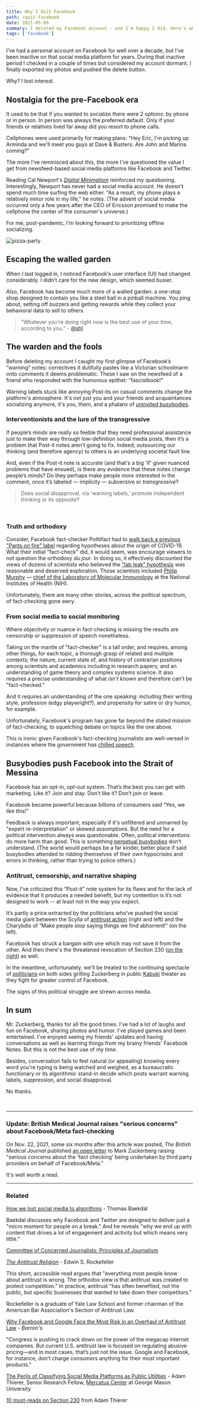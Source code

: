 ```yaml
---
title: Why I Quit Facebook
path: /quit-facebook
date: 2021-05-09
summary: I deleted my Facebook account - and I'm happy I did. Here's why.
tags: ['facebook']
---
```


I’ve had a personal account on Facebook for well over a decade, but I’ve been inactive on that social media platform for years. During that inactive period I checked in a couple of times but considered my account dormant. I finally exported my photos and pushed the delete button.

Why? I lost interest.

## Nostalgia for the pre-Facebook era

It used to be that if you wanted to socialize there were 2 options: by phone or in person. In person was always the preferred default. Only if your friends or relatives lived far away did you resort to phone calls. 

Cellphones were used primarily for making plans: "Hey Eric, I'm picking up Arminda and we'll meet you guys at Dave & Busters. Are John and Marina coming?"

The more I’ve reminisced about this, the more I’ve questioned the value I get from newsfeed-based social media platforms like Facebook and Twitter. 

Reading Cal Newport's <em><a href="https://www.amazon.com/Digital-Minimalism-Choosing-Focused-Noisy/dp/0525542876/" target="blank">Digital Minimalism</a></em>  reinforced my questioning. Interestingly, Newport has never had a social media account. He doesn't spend much time surfing the web either. "As a result, my phone plays a relatively minor role in my life," he notes. (The advent of social media occurred only a few years after the CEO of Ericsson promised to make the cellphone the center of the consumer's universe.)

For me, post-pandemic, I'm looking forward to prioritizing offline socializing.

![pizza-party](../static/pizza-party.svg)

## Escaping the walled garden

When I last logged in, I noticed Facebook’s user interface (UI) had changed considerably. I didn’t care for the new design, which seemed busier. 

Also, Facebook has become much more of a walled garden: a one-stop shop designed to contain you like a steel ball in a pinball machine. You ping about, setting off buzzers and getting rewards while they collect your behavioral data to sell to others.

> "Whatever you’re doing right now is the best use of your time, according to you." - <a href="https://twitter.com/shl/status/1383072769793925123?ref_src=twsrc%5Etfw" target="blank">@shl</a>


## The warden and the fools

Before deleting my account I caught my first glimpse of Facebook’s “warning” notes: correctives it dutifully pastes like a Victorian schoolmarm onto  comments it deems problematic. These I saw on the newsfeed of a friend who responded with the humorous epithet: “fascistbook!”

Warning labels stuck like annoying Post-its on casual comments change the platform's atmosphere. It's not just you and your friends and acquaintances socializing anymore, it's you, them, and a phalanx of <a href="https://www.youtube.com/watch?v=YsShZNHmpGE" target="blank">uninvited busybodies</a>. 

### Interventionists and the lure of the transgressive

If people’s minds are really so feeble that they need professional assistance just to make their way through low-definition social media posts, then it’s a problem that Post-it notes aren’t going to fix. Indeed, outsourcing our thinking (and therefore agency) to others is an underlying societal fault line. 

And, even if the Post-it note is accurate (and that's a big 'if' given nuanced problems that have ensued), is there any evidence that these notes change people’s minds? Do they perhaps make people <em>more</em> interested in the comment, once it’s labeled &mdash; implicity &mdash; subversive or <em>transgressive</em>?

> Does social disapproval, via 'warning labels,' promote independent thinking or its opposite?

</br>

### Truth and orthodoxy

Consider, Facebook fact-checker Politifact had to <a href="https://twitter.com/EricRWeinstein/status/1396581749665140738" target="blank">walk back a previous "Pants on fire" label</a> regarding hypotheses about the origin of COVID-19. What their initial "fact-check" did, it would seem, was encourage viewers to not question the orthodoxy <em>du jour</em>. In doing so, it effectively discounted the views of dozens of scientists who believed the <a href="https://thebulletin.org/2021/05/the-origin-of-covid-did-people-or-nature-open-pandoras-box-at-wuhan/" target="blank">"lab leak" hypothesis</a> was reasonable and deserved exploration. Those scientists included <a href="https://nymag.com/intelligencer/article/coronavirus-lab-escape-theory.html" target="blank">Philip Murphy</a> — <a href="https://www.niaid.nih.gov/research/philip-m-murphy-md" target="blank">chief of the Laboratory of Molecular Immunology</a> at the National Institutes of Health (NIH). 

Unfortunately, there are many other stories, across the political spectrum, of fact-checking gone awry.

### From social media to social monitoring

Where objectivity or nuance in fact-checking is missing the results are censorship or suppression of speech nonetheless. 

Taking on the mantle of "fact-checker" is a tall order, and requires, among other things, for each topic, a thorough grasp of related and multiple contexts; the nature, current state of, and history of contrarian positions among scientists and academics including in research papers; and an understanding of game theory and complex systems science. It also requires a precise understanding of what <em>isn't known</em> and therefore can't be "fact-checked." 

And it requires an understanding of the one speaking: including their writing style, profession (edgy playwright?), and propensity for satire or dry humor, for example.

Unfortunately, Facebook's program has gone far beyond the stated mission of fact-checking, to squelching debate on topics like the one above. 

This is ironic given Facebook's fact-checking journalists are well-versed in instances where the government has <a href="https://www.mtsu.edu/first-amendment/article/897/chilling-effect" target="blank">chilled speech</a>.

## Busybodies push Facebook into the Strait of Messina

Facebook has an opt-in, opt-out system. That’s the best you can get with marketing. Like it? Join and stay. Don’t like it? Don’t join or leave. 

Facebook became powerful because billions of consumers said “Yes, we like this!”

Feedback is always important, especially if it's unfiltered and unmarred by "expert re-interpretation" or skewed assumptions. But the need for a political intervention always was questionable. Often, political interventions do more harm than good. This is something <a href="https://www.goodreads.com/quotes/19967-of-all-tyrannies-a-tyranny-sincerely-exercised-for-the-good" target="blank">perpetual busybodies</a> don’t understand. (The world would perhaps be a far kinder, better place if said busybodies attended to ridding themselves of their own hypocrisies and errors in thinking, rather than trying to police others.)  

### Antitrust, censorship, and narrative shaping

Now, I’ve criticized this “Post-it” note system for its flaws and for the lack of evidence that it produces a needed benefit, but my contention is it’s not designed to work -- at least not in the way you expect. 

It’s partly a price extracted by the politicians who’ve pushed the social media giant between the Scylla of <a href="https://newsfilter.io/articles/why-facebook-and-google-face-the-most-risk-in-an-overhaul-of-antitrust-law-c2c1d6a16a2bd9a9cb0125e2f4f9e1c7" target="blank">antitrust action</a> (right and left) and the Charybdis of “Make people stop saying things we find abhorrent!” (on the left).

Facebook has struck a bargain with one which may not save it from the other. And then there's the threatened revocation of Section 230 (<a href="https://www.commerce.senate.gov/2020/10/committee-to-hold-hearing-with-big-tech-ceos-on-section-230" target="blank">on the right</a>) as well.

In the meantime, unfortunately, we'll be treated to the continuing spectacle of <a href="https://www.publicpolicypolling.com/wp-content/uploads/2017/09/PPP_Release_Natl_010813_.pdf" target="blank">politicians</a> on both sides grilling Zuckerberg in public <a href="https://en.wikipedia.org/wiki/Kabuki_dance" target="blank">Kabuki</a> theater as they fight for greater control of Facebook. 

The signs of this political struggle are strewn across media.


## In sum 

Mr. Zuckerberg, thanks for all the good times. I've had a lot of laughs and fun on Facebook, sharing photos and humor. I've played games and been entertained. I've enjoyed seeing my friends' updates and having conversations as well as learning things from my brainy friends' Facebook Notes. But this is not the best use of my time.

Besides, conversation fails to feel natural (or appealing) knowing every word you're typing is being watched and weighed, as a bureaucratic functionary or its algorithmic stand-in decide which posts warrant warning labels, suppression, and social disapproval.

No thanks.

<br/>

<hr>

### Update: British Medical Journal raises "serious concerns" about Facebook/Meta fact-checking

On Nov. 22, 2021, some six months after this article was posted, <em>The British Medical Journal</em> published <a href="https://www.bmj.com/content/375/bmj.n2635/rr-80" target="blank">an open letter</a> to Mark Zuckerberg raising "serious concerns about the 'fact checking' being undertaken by third party providers on behalf of Facebook/Meta."

It's well worth a read.

<hr>

### Related 

<a href="https://www.baekdal.com/strategy/how-we-lost-social-media-to-algorithms/" target="blank">How we lost social media to algorithms</a> - Thomas Baekdal

Baekdal discusses why Facebook and Twitter are designed to deliver just a "micro moment for people on a break." And he reveals "why we end up with content that drives a lot of engagement and activity but which means very little."

<a href="https://journalistsresource.org/home/principles-of-journalism/" target="blank">Committee of Concerned Journalists: Principles of Journalism</a>

<a href="https://www.amazon.com/dp/B004XOZ66W/ref=dp-kindle-redirect?_encoding=UTF8&btkr=1" target="blank"><em>The Antitrust Religion</em></a> - Edwin S. Rockefeller

This short, accessible read argues that "everything most people know about antitrust is wrong. The orthodox view is that antitrust was created to protect competition." In practice, antitrust "has often benefited, not the public, but specific businesses that wanted to take down their competitors." 

Rockefeller is a graduate of Yale Law School and former chairman of the American Bar Association's Section of Antitrust Law.

<a href="https://newsfilter.io/articles/why-facebook-and-google-face-the-most-risk-in-an-overhaul-of-antitrust-law-c2c1d6a16a2bd9a9cb0125e2f4f9e1c7" target="blank">Why Facebook and Google Face the Most Risk in an Overhaul of Antitrust Law</a> - <em>Barron's</em>

"Congress is pushing to crack down on the power of the megacap internet companies. But current U.S. antitrust law is focused on regulating abusive pricing—and in most cases, that’s just not the issue. Google and Facebook, for instance, don’t charge consumers anything for their most important products."

<a href="https://www.mercatus.org/system/files/Perils-of-Classifying-Social-Media-Platforms-Public-Utilities.pdf" target="blank">The Perils of Classifying Social Media Platforms as Public Utilities</a> - Adam Thierer, Senior Research Fellow, <a href="https://www.mercatus.org/" target="blank">Mercatus Center</a> at George Mason University

<a href="https://twitter.com/AdamThierer/status/1151150523124502528" target="blank">10 must-reads on Section 230</a> from Adam Thierer 

